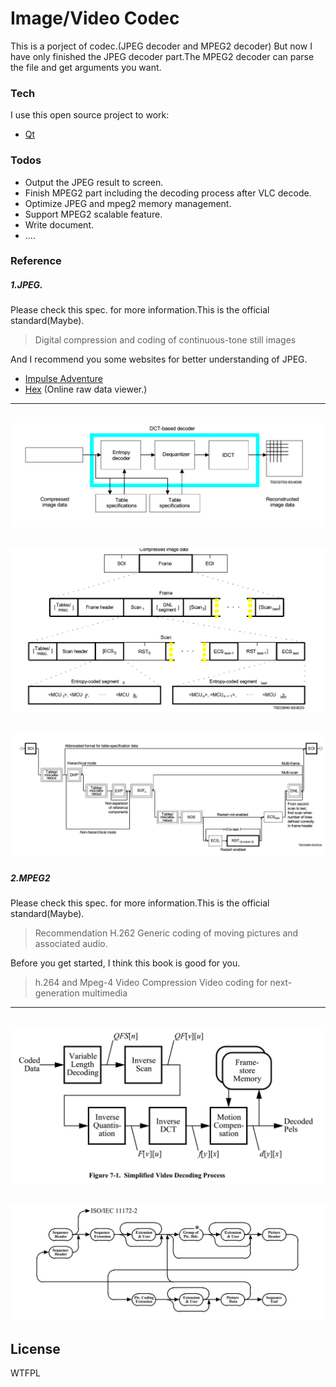 # Image/Video Codec

This is a porject of codec.(JPEG decoder and MPEG2 decoder)
But now I have only finished the JPEG decoder part.The MPEG2 decoder can parse 
the file and get arguments you want.

### Tech
I use this open source project to work:
* [Qt] 

### Todos

 - Output the JPEG result to screen.
 - Finish MPEG2 part including the decoding process after VLC decode.
 - Optimize JPEG and mpeg2 memory management.
 - Support MPEG2 scalable feature.
 - Write document.
 - ....

### Reference

##### 1.JPEG.
Please check this spec. for more information.This is the official standard(Maybe).
>Digital compression and coding of continuous-tone still images

And I recommend you some websites for better understanding of JPEG.
- [Impulse Adventure]
- [Hex] (Online raw data viewer.)

---
![image](https://github.com/heismelody/Codec/blob/master/Readme/jpegprocess.png)
---
![image](https://github.com/heismelody/Codec/blob/master/Readme/JPEGbitstream.png)
---
![image](https://github.com/heismelody/Codec/blob/master/Readme/jpegFlow.png)
---
##### 2.MPEG2
Please check this spec. for more information.This is the official standard(Maybe).
>Recommendation H.262
>Generic coding of moving pictures and associated audio.

Before you get started, I think this book is good for you.
>h.264 and Mpeg-4  Video Compression 
>Video coding for next-generation multimedia

---
![image](https://github.com/heismelody/Codec/blob/master/Readme/MPEG2process.png)
---
![image](https://github.com/heismelody/Codec/blob/master/Readme/MPEG2btitstream.png)
---

License
----

WTFPL

[//]: # (These are reference links used in the body of this note and get stripped out when the markdown processor does its job. There is no need to format nicely because it shouldn't be seen. Thanks SO - http://stackoverflow.com/questions/4823468/store-comments-in-markdown-syntax)
   [Impulse Adventure]: <http://www.impulseadventure.com/>
   [Hex]: <https://hexed.it/>
   [Qt]: <https://www.qt.io/>
